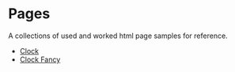 # Pages

A collections of used and worked html page samples for reference.

- [Clock](clock.html)
- [Clock Fancy](clock-fancy.html)
